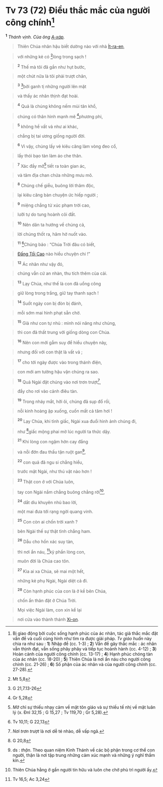 # Tv 73 (72) Điều thắc mắc của người công chính[^1-057d90a6-f746-4012-9013-95eafbbf4103]
<sup><b>1</b></sup> *Thánh vịnh. Của ông [A-xáp]().*


> Thiên Chúa nhân hậu biết dường nào với nhà [Ít-ra-en](),
>


> với những kẻ có [^1@-057d90a6-f746-4012-9013-95eafbbf4103]lòng trong sạch !
>


> <sup><b>2</b></sup> Thế mà tôi đã gần như hụt bước,
>


> một chút nữa là tôi phải trượt chân,
>


> <sup><b>3</b></sup> [^2@-057d90a6-f746-4012-9013-95eafbbf4103]bởi ganh tị những người lên mặt
>


> và thấy ác nhân thịnh đạt hoài.
>


> <sup><b>4</b></sup> Quả là chúng không nếm mùi tân khổ,
>


> chúng có thân hình mạnh mẽ [^3@-057d90a6-f746-4012-9013-95eafbbf4103]phương phi,
>


> <sup><b>5</b></sup> không hề vất vả như ai khác,
>


> chẳng bị tai ương giống người đời.
>


> <sup><b>6</b></sup> Vì vậy, chúng lấy vẻ kiêu căng làm vòng đeo cổ,
>


> lấy thói bạo tàn làm áo che thân.
>


> <sup><b>7</b></sup> Xác đầy mỡ[^2-057d90a6-f746-4012-9013-95eafbbf4103] tiết ra toàn gian ác,
>


> và tâm địa chan chứa những mưu mô.
>


> <sup><b>8</b></sup> Chúng chế giễu, buông lời thâm độc,
>


> lại kiêu căng bàn chuyện ức hiếp người ;
>


> <sup><b>9</b></sup> miệng chẳng từ xúc phạm trời cao,
>


> lưỡi tự do tung hoành cõi đất.
>


> <sup><b>10</b></sup> Nên dân ta hướng về chúng cả,
>


> lời chúng thốt ra, hăm hở nuốt vào.
>


> <sup><b>11</b></sup> [^4@-057d90a6-f746-4012-9013-95eafbbf4103]Chúng bảo : “Chúa Trời đâu có biết,
>


> [Đấng Tối Cao]() nào hiểu chuyện chi !”
>


> <sup><b>12</b></sup> Ác nhân như vậy đó,
>


> chúng vẫn cứ an nhàn, thu tích thêm của cải.
>


> <sup><b>13</b></sup> Lạy Chúa, như thế là con đã uổng công
>


> giữ lòng trong trắng, giữ tay thanh sạch !
>


> <sup><b>14</b></sup> Suốt ngày con bị đòn bị đánh,
>


> mỗi sớm mai hình phạt sẵn chờ.
>


> <sup><b>15</b></sup> Giả như con tự nhủ : mình nói năng như chúng,
>


> thì con đã thất trung với giống dòng con Chúa.
>


> <sup><b>16</b></sup> Nên con mới gẫm suy để hiểu chuyện này,
>


> nhưng đối với con thật là vất vả ;
>


> <sup><b>17</b></sup> cho tới ngày được vào trong thánh điện,
>


> con mới am tường hậu vận chúng ra sao.
>


> <sup><b>18</b></sup> Quả Ngài đặt chúng vào nơi trơn trượt[^3-057d90a6-f746-4012-9013-95eafbbf4103],
>


> đẩy cho rơi vào cảnh điêu tàn.
>


> <sup><b>19</b></sup> Trong nháy mắt, hỡi ôi, chúng đã sụp đổ rồi,
>


> nỗi kinh hoàng ập xuống, cuốn mất cả tăm hơi !
>


> <sup><b>20</b></sup> Lạy Chúa, khi tỉnh giấc, Ngài xua đuổi hình ảnh chúng đi,
>


> như [^5@-057d90a6-f746-4012-9013-95eafbbf4103]giấc mộng phai mờ lúc người ta thức dậy.
>


> <sup><b>21</b></sup> Khi lòng con ngậm hờn cay đắng
>


> và nỗi đớn đau thấu tận ruột gan[^4-057d90a6-f746-4012-9013-95eafbbf4103],
>


> <sup><b>22</b></sup> con quả đã ngu si chẳng hiểu,
>


> trước mặt Ngài, như thú vật nào hơn !
>


> <sup><b>23</b></sup> Thật con ở với Chúa luôn,
>


> tay con Ngài nắm chẳng buông chẳng rời[^5-057d90a6-f746-4012-9013-95eafbbf4103],
>


> <sup><b>24</b></sup> dắt dìu khuyên nhủ bao lời,
>


> một mai đưa tới rạng ngời quang vinh.
>


> <sup><b>25</b></sup> Con còn ai chốn trời xanh ?
>


> bên Ngài thế sự thật tình chẳng ham.
>


> <sup><b>26</b></sup> Dẫu cho hồn xác suy tàn,
>


> thì nơi ẩn náu, [^6@-057d90a6-f746-4012-9013-95eafbbf4103]kỷ phần lòng con,
>


> muôn đời là Chúa cao tôn.
>


> <sup><b>27</b></sup> Kìa ai xa Chúa, sẽ mai một hết,
>


> những kẻ phụ Ngài, Ngài diệt cả đi.
>


> <sup><b>28</b></sup> Còn hạnh phúc của con là ở kề bên Chúa,
>


> chốn ẩn thân đặt ở Chúa Trời.
>


> Mọi việc Ngài làm, con xin kể lại
>


> nơi cửa vào thành thánh [Xi-on]().
>

[^1-057d90a6-f746-4012-9013-95eafbbf4103]: Bị giao động bởi cuộc sống hạnh phúc của ác nhân, tác giả thắc mắc đặt vấn đề và cuối cùng hình như tìm ra được giải pháp. *Tv giáo huấn* này chia ra như sau : **1**) Nhập đề (cc. 1-3) ; **2**) Vấn đề gây thắc mắc : ác nhân vẫn thịnh đạt, vẫn sống phây phây và tiếp tục hoành hành (cc. 4-12) ; **3**) Hoàn cảnh của người công chính (cc. 13-17) ; **4**) Hạnh phúc chóng tàn của ác nhân (cc. 18-20) ; **5**) Thiên Chúa là nơi ẩn náu cho người công chính (cc. 21-26) ; **6**) Số phận của ác nhân và của người công chính (cc. 27-28).
[^2-057d90a6-f746-4012-9013-95eafbbf4103]: *Mỡ* chỉ sự thiếu nhạy cảm về mặt tôn giáo và sự thiếu tế nhị về mặt luân lý (x. Đnl 32,15 ; G 15,27 ; Tv 119,70 ; Gr 5,28).
[^3-057d90a6-f746-4012-9013-95eafbbf4103]: *Nơi trơn trượt* là nơi dễ té nhào, dễ vấp ngã.
[^4-057d90a6-f746-4012-9013-95eafbbf4103]: ds : *thận*. Theo quan niệm Kinh Thánh về các bộ phận trong cơ thể con người, thận là nơi tập trung những cảm xúc mạnh và những ý nghĩ thầm kín.
[^5-057d90a6-f746-4012-9013-95eafbbf4103]: Thiên Chúa hằng ở gần người tín hữu và luôn che chở phù trì người ấy.
[^1@-057d90a6-f746-4012-9013-95eafbbf4103]: Mt 5,8
[^2@-057d90a6-f746-4012-9013-95eafbbf4103]: G 21,7.13-26
[^3@-057d90a6-f746-4012-9013-95eafbbf4103]: Gr 5,28
[^4@-057d90a6-f746-4012-9013-95eafbbf4103]: Tv 10,11; G 22,13
[^5@-057d90a6-f746-4012-9013-95eafbbf4103]: G 20,8
[^6@-057d90a6-f746-4012-9013-95eafbbf4103]: Tv 16,5; Ac 3,24